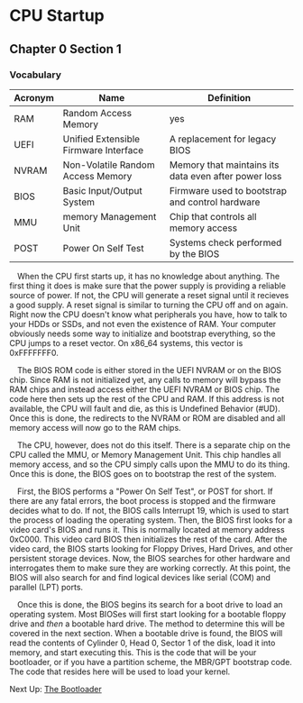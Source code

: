 # CPU Startup
## Chapter 0 Section 1

### **Vocabulary**
| Acronym | Name | Definition |
| ------- | ---- | ---------- |
| RAM | Random Access Memory | yes |
| UEFI | Unified Extensible Firmware Interface | A replacement for legacy BIOS |
| NVRAM | Non-Volatile Random Access Memory | Memory that maintains its data even after power loss |
| BIOS | Basic Input/Output System | Firmware used to bootstrap and control hardware | 
| MMU | memory Management Unit | Chip that controls all memory access |
| POST | Power On Self Test | Systems check performed by the BIOS |

&emsp;When the CPU first starts up, it has no knowledge about anything. The first thing it does is make sure that the power supply is providing a reliable source of power. If not, the CPU will generate a reset signal until it recieves a good supply. A reset signal is similar to turning the CPU off and on again. Right now the CPU doesn't know what peripherals you have, how to talk to your HDDs or SSDs, and not even the existence of RAM. Your computer obviously needs some way to initialize and bootstrap everything, so the CPU jumps to a reset vector. On x86_64 systems, this vector is 0xFFFFFFF0.

&emsp;The BIOS ROM code is either stored in the UEFI NVRAM or on the BIOS chip. Since RAM is not initialized yet, any calls to memory will bypass the RAM chips and instead access either the UEFI NVRAM or BIOS chip. The code here then sets up the rest of the CPU and RAM. If this address is not available, the CPU will fault and die, as this is Undefined Behavior (#UD). Once this is done, the redirects to the NVRAM or ROM are disabled and all memory access will now go to the RAM chips. 

&emsp;The CPU, however, does not do this itself. There is a separate chip on the CPU called the MMU, or Memory Management Unit. This chip handles all memory access, and so the CPU simply calls upon the MMU to do its thing. Once this is done, the BIOS goes on to bootstrap the rest of the system.

&emsp;First, the BIOS performs a "Power On Self Test", or POST for short. If there are any fatal errors, the boot process is stopped and the firmware decides what to do. If not, the BIOS calls Interrupt 19, which is used to start the process of loading the operating system. Then, the BIOS first looks for a video card's BIOS and runs it. This is normally located at memory address 0xC000. This video card BIOS then initializes the rest of the card. After the video card, the BIOS starts looking for Floppy Drives, Hard Drives, and other persistent storage devices. Now, the BIOS searches for other hardware and interrogates them to make sure they are working correctly. At this point, the BIOS will also search for and find logical devices like serial (COM) and parallel (LPT) ports.

&emsp;Once this is done, the BIOS begins its search for a boot drive to load an operating system. Most BIOSes will first start looking for a bootable floppy drive and <i>then</i> a bootable hard drive. The method to determine this will be covered in the next section. When a bootable drive is found, the BIOS will read the contents of Cylinder 0, Head 0, Sector 1 of the disk, load it into memory, and start executing this. This is the code that will be your bootloader, or if you have a partition scheme, the MBR/GPT bootstrap code. The code that resides here will be used to load your kernel.

Next Up: <a href="0-2_bootloader.md">The Bootloader</a>